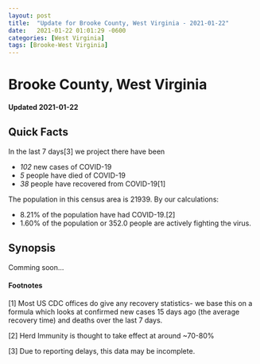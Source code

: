 ```yaml
---
layout: post
title:  "Update for Brooke County, West Virginia - 2021-01-22"
date:   2021-01-22 01:01:29 -0600
categories: [West Virginia]
tags: [Brooke-West Virginia]
---
```


# Brooke County, West Virginia
#### Updated 2021-01-22

## Quick Facts

In the last 7 days[3] we project there have been
- *102* new cases of COVID-19
- *5* people have died of COVID-19
- *38* people have recovered from COVID-19[1]

The population in this census area is 21939. By our calculations:
- 8.21% of the population have had COVID-19.[2]
- 1.60% of the population or 352.0 people are actively fighting the virus.

## Synopsis

Comming soon...


#### Footnotes

[1] Most US CDC offices do give any recovery statistics- we base this on a formula which looks at confirmed new cases
15 days ago (the average recovery time) and deaths over the last 7 days.

[2] Herd Immunity is thought to take effect at around ~70-80%

[3] Due to reporting delays, this data may be incomplete.
 
    